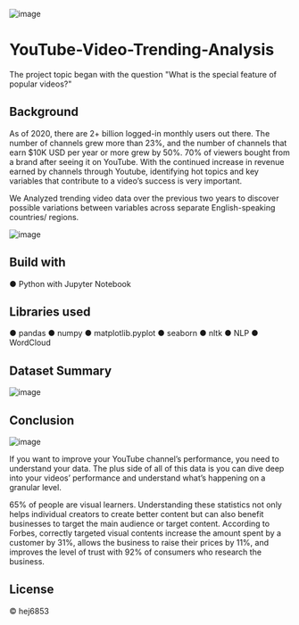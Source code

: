 ![image](https://user-images.githubusercontent.com/79428102/120029168-9334f900-bfaa-11eb-8918-7aff6e045802.png)

# YouTube-Video-Trending-Analysis
The project topic began with the question "What is the special feature of popular videos?" 

## Background
As of 2020, there are 2+ billion logged-in monthly users out there. The number of channels grew more than 23%, and the number of channels that earn $10K USD per year or more grew by 50%. 70% of viewers bought from a brand after seeing it on YouTube. With the continued increase in revenue earned by channels through Youtube, identifying hot topics and key variables that contribute to a video’s success is very important. 

We Analyzed trending video data over the previous two years to discover possible variations between variables across separate English-speaking countries/ regions.  

![image](https://user-images.githubusercontent.com/79428102/120029765-61706200-bfab-11eb-9888-90fdbcff36ed.png)


## Build with
● Python with Jupyter Notebook

## Libraries used
● pandas
● numpy
● matplotlib.pyplot
● seaborn
● nltk
● NLP
● WordCloud


## Dataset Summary
![image](https://user-images.githubusercontent.com/79428102/120030062-d479d880-bfab-11eb-8aa7-5bcfa8dc2808.png)

## Conclusion
![image](https://user-images.githubusercontent.com/79428102/124825661-cc0caa00-df28-11eb-985a-398d773e8246.png)

If you want to improve your YouTube channel’s performance, you need to understand your data. The plus side of all of this data is you can dive deep into your videos’ performance and understand what’s happening on a granular level. 

65% of people are visual learners. Understanding these statistics not only helps individual creators to create better content but can also benefit businesses to target the main audience or target content. According to Forbes, correctly targeted visual contents increase the amount spent by a customer by 31%, allows the business to raise their prices by 11%, and improves the level of trust with 92% of consumers who research the business.


## License
© hej6853
